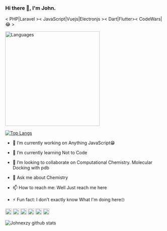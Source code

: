 ### Hi there 👋, I'm John.

< PHP|Laravel >< JavaScript|Vuejs|Electronjs >< Dart|Flutter>< CodeWars|😂 >

[<img src="https://wakatime.com/share/@f541c919-0d3d-4b73-a292-ef698b42d7dd/1124f30c-ef13-49cd-90b8-3269081fb757.svg" alt='Languages' height='300'>](https://github.com/johnexzy)

[![Top Langs](https://github-readme-stats.vercel.app/api/top-langs/?username=johnexzy&hide=css,html)](https://github.com/johnexzy)

- 🔭 I’m currently working on Anything JavaScript😁
- 🌱 I’m currently learning Not to Code
- 👯 I’m looking to collaborate on Computational Chemistry. Molecular Docking with pdb

- 💬 Ask me about Chemistry
- 📫 How to reach me: Well Just reach me here
- ⚡ Fun fact: I don't exactly know What I'm doing here🙄


[<img src='https://cdn.jsdelivr.net/npm/simple-icons@3.0.1/icons/github.svg' alt='github' height='20'>](https://github.com/johnexzy)   [<img src='https://cdn.jsdelivr.net/npm/simple-icons@3.0.1/icons/linkedin.svg' alt='linkedin' height='20'>](https://www.linkedin.com/in/oba-john-a031aa1a5/)  [<img src='https://cdn.jsdelivr.net/npm/simple-icons@3.0.1/icons/facebook.svg' alt='facebook' height='20'>](https://www.facebook.com/john.oba.10)  [<img src='https://cdn.jsdelivr.net/npm/simple-icons@3.0.1/icons/instagram.svg' alt='instagram' height='20'>](https://www.instagram.com/john.oba/)  [<img src='https://cdn.jsdelivr.net/npm/simple-icons@3.0.1/icons/twitter.svg' alt='twitter' height='20'>](https://twitter.com/obajohn17)  [<img src='https://cdn.jsdelivr.net/npm/simple-icons@3.0.1/icons/stackoverflow.svg' alt='stackoverflow' height='20'>](https://stackoverflow.com/users/10541309/oba-john)


![Johnexzy github stats](https://github-readme-stats.vercel.app/api?username=johnexzy&count_private=true&show_icons=true&theme=radical)
